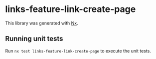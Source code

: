 # links-feature-link-create-page

This library was generated with [Nx](https://nx.dev).

## Running unit tests

Run `nx test links-feature-link-create-page` to execute the unit tests.
